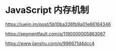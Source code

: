 # JavaScript 内存机制

https://juejin.im/post/5b10ba336fb9a01e66164346

https://segmentfault.com/a/1190000005863067

https://www.jianshu.com/p/996671d4dcc4
